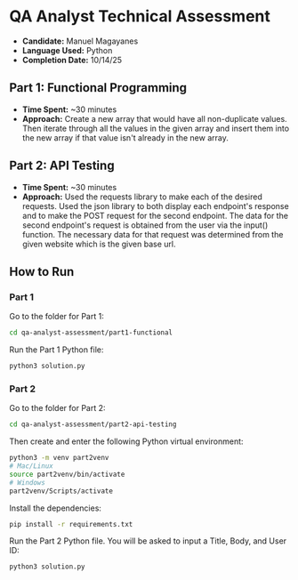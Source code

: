 # QA Analyst Technical Assessment

- **Candidate:** Manuel Magayanes
- **Language Used:** Python
- **Completion Date:** 10/14/25

## Part 1: Functional Programming
- **Time Spent:** ~30 minutes
- **Approach:** Create a new array that would have all non-duplicate values. Then iterate through all the values in the given array and insert them into the new array if that value isn't already in the new array.

## Part 2: API Testing  
- **Time Spent:** ~30 minutes
- **Approach:** Used the requests library to make each of the desired requests. Used the json library to both display each endpoint's response and to make the POST request for the second endpoint. The data for the second endpoint's request is obtained from the user via the input() function. The necessary data for that request was determined from the given website which is the given base url.

## How to Run
### Part 1
Go to the folder for Part 1:
```bash
cd qa-analyst-assessment/part1-functional
```

Run the Part 1 Python file:
```bash
python3 solution.py
```

### Part 2
Go to the folder for Part 2:
```bash
cd qa-analyst-assessment/part2-api-testing
```

Then create and enter the following Python virtual environment:
```bash
python3 -m venv part2venv
# Mac/Linux
source part2venv/bin/activate
# Windows
part2venv/Scripts/activate
```

Install the dependencies:
```bash
pip install -r requirements.txt
```

Run the Part 2 Python file. You will be asked to input a Title, Body, and User ID:
```bash
python3 solution.py
```


